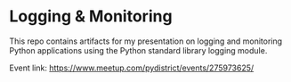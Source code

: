 # Logging & Monitoring

This repo contains artifacts for my presentation on logging and monitoring Python applications using the Python standard library logging module.

Event link: https://www.meetup.com/pydistrict/events/275973625/

